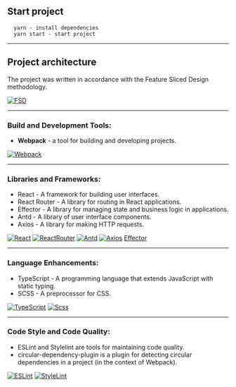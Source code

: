 ## Start project

```
  yarn - install dependencies
  yarn start - start project
```

----

## Project architecture

The project was written in accordance with the Feature Sliced ​​Design methodology.

[![FSD][FSD]][FSD-url]

----

### Build and Development Tools:

- **Webpack** - a tool for building and developing projects.

[![Webpack][Webpack]][Webpack-url]

----

### Libraries and Frameworks:

- React - A framework for building user interfaces.
- React Router - A library for routing in React applications.
- Effector - A library for managing state and business logic in applications.
- Antd - A library of user interface components.
- Axios - A library for making HTTP requests.

[![React][React]][React-url]
[![ReactRouter][ReactRouter]][ReactRouter-url]
[![Antd][Antd]][Antd-url]
[![Axios][Axios]][Axios-url]
[Effector][Effector-url]

----

### Language Enhancements:

- TypeScript - A programming language that extends JavaScript with static typing.
- SCSS - A preprocessor for CSS.

[![TypeScript][TypeScript]][TypeScript-url]
[![Scss][Scss]][Scss-url]

----

### Code Style and Code Quality:

- ESLint and Stylelint are tools for maintaining code quality.
- circular-dependency-plugin is a plugin for detecting circular dependencies in a project (in the context of Webpack).

[![ESLint][ESLint]][ESLint-url]
[![StyleLint][StyleLint]][StyleLint-url]

<!-- MARKDOWN LINKS & IMAGES -->

[FSD-url]: https://feature-sliced.design/docs/get-started/tutorial

[React-url]: https://reactjs.org/
[Webpack-url]: https://webpack.js.org/
[Scss-url]: https://sass-scss.ru/guide/
[ESLint-url]: https://eslint.org
[StyleLint-url]: https://stylelint.io
[ReactRouter-url]: https://reactrouter.com/
[TypeScript-url]: https://www.typescriptlang.org/
[Effector-url]: https://effector.dev/
[Antd-url]: https://ant.design/
[Axios-url]: https://axios-http.com/docs/intro

[FSD]: https://img.shields.io/badge/Feature--Sliced-Design?style=for-the-badge&color=F2F2F2&labelColor=262224&logoWidth=10&logo=data:image/png;base64,iVBORw0KGgoAAAANSUhEUgAAABQAAAAaCAYAAAC3g3x9AAAACXBIWXMAAALFAAACxQGJ1n/vAAAAAXNSR0IArs4c6QAAAARnQU1BAACxjwv8YQUAAABISURBVHgB7dKxCQAgDETR0w2cws0cys2cwhEUBbsggikCuVekDHwSQFlYo7Q+8KnmtHdFWMdk2cl5wSsbxGSZw8dm8pX9ZHUTMBUgGU2F718AAAAASUVORK5CYII=

[React]: https://img.shields.io/badge/React-20232A?style=for-the-badge&logo=react&logoColor=61DAFB
[Antd]: https://img.shields.io/badge/-AntDesign-%230170FE?style=for-the-badge&logo=ant-design&logoColor=white
[Axios]: https://img.shields.io/badge/axios-671ddf?&style=for-the-badge&logo=axios&logoColor=white
[Webpack]: https://img.shields.io/badge/Webpack-FFF?style=for-the-badge&logo=webpack&logoColor=blue
[Scss]: https://img.shields.io/badge/SCSS-4A4A55?style=for-the-badge&logo=sass&logoColor
[ESLint]: https://img.shields.io/badge/ESLint-4B32C3?style=for-the-badge&logo=eslint&logoColor
[StyleLint]: https://img.shields.io/badge/stylelint-263238?style=for-the-badge&logo=stylelint&logoColor
[ReactRouter]: https://img.shields.io/badge/React_Router-CA4245?style=for-the-badge&logo=react-router&logoColor=white
[TypeScript]: https://img.shields.io/badge/typescript-%23007ACC.svg?style=for-the-badge&logo=typescript&logoColor=white